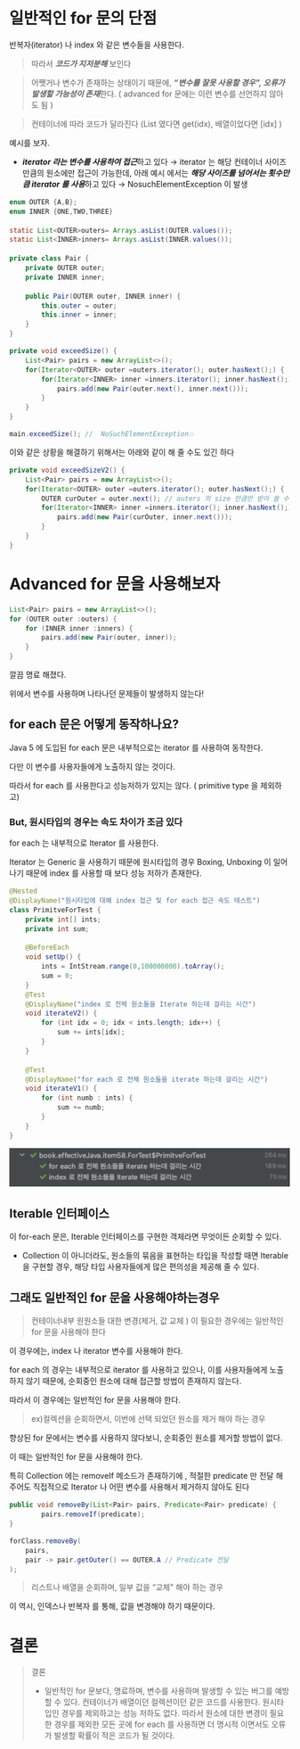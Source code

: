 # 일반적인 for 문의 단점

반복자(iterator) 나 index 와 같은 변수들을 사용한다.

> 따라서 ***코드가 지저분해*** 보인다
>

> 어쨋거나 변수가 존재하는 상태이기 때문에, ***“변수를 잘못 사용할 경우", 오류가 발생할 가능성이 존재***한다.  ( advanced for 문에는 이런 변수를 선언하지 않아도 됨 )
>

> 컨테이너에 따라 코드가 달라진다  (List 였다면 get(idx), 배열이었다면 [idx] )
>

예시를 보자.

- ***iterator 라는 변수를 사용하여 접근***하고 있다 → iterator 는 해당 컨테이너 사이즈 만큼의 원소에만 접근이 가능한데, 아래 예시 에서는 ***해당 사이즈를 넘어서는 횟수만큼 iterator 를 사용***하고 있다 → NosuchElementException 이 발생

```java
enum OUTER {A,B};
enum INNER {ONE,TWO,THREE}

static List<OUTER>outers= Arrays.asList(OUTER.values());
static List<INNER>inners= Arrays.asList(INNER.values());

private class Pair {
    private OUTER outer;
    private INNER inner;

    public Pair(OUTER outer, INNER inner) {
        this.outer = outer;
        this.inner = inner;
    }
}
```

```java
private void exceedSize() {
    List<Pair> pairs = new ArrayList<>();
    for(Iterator<OUTER> outer =outers.iterator(); outer.hasNext();) {
        for(Iterator<INNER> inner =inners.iterator(); inner.hasNext();) {
            pairs.add(new Pair(outer.next(), inner.next()));
        }
    }
}
```

```java
main.exceedSize(); //  NoSuchElementException💥
```

이와 같은 상황을 해결하기 위해서는 아래와 같이 해 줄 수도 있긴 하다

```java
private void exceedSizeV2() {
    List<Pair> pairs = new ArrayList<>();
    for(Iterator<OUTER> outer =outers.iterator(); outer.hasNext();) {
        OUTER curOuter = outer.next(); // outers 의 size 만큼만 받아 쓸 수 있도록
        for(Iterator<INNER> inner =inners.iterator(); inner.hasNext();) {
            pairs.add(new Pair(curOuter, inner.next()));
        }
    }
}
```

# Advanced for 문을 사용해보자

```java
List<Pair> pairs = new ArrayList<>();
for (OUTER outer :outers) {
    for (INNER inner :inners) {
        pairs.add(new Pair(outer, inner));
    }
}
```

깔끔 명료 해졌다.

위에서 변수를 사용하며 나타나던 문제들이 발생하지 않는다!

## for each 문은 어떻게 동작하나요?

Java 5 에 도입된 for each 문은 내부적으로는 iterator 를 사용하여 동작한다.

다만 이 변수를 사용자들에게 노출하지 않는 것이다.

따라서 for each 를 사용한다고 성능저하가 있지는 않다. ( primitive type 을 제외하고)

### But, 원시타입의 경우는 속도 차이가 조금 있다

for each 는 내부적으로 Iterator 를 사용한다.

Iterator 는 Generic 을 사용하기 때문에 원시타입의 경우 Boxing, Unboxing 이 일어나기 때문에 index 를 사용할 때 보다 성능 저하가 존재한다.

```java
@Nested
@DisplayName("원시타입에 대해 index 접근 및 for each 접근 속도 테스트")
class PrimitveForTest {
    private int[] ints;
    private int sum;

    @BeforeEach
    void setUp() {
        ints = IntStream.range(0,100000000).toArray();
        sum = 0;
    }
    @Test
    @DisplayName("index 로 전체 원소들을 Iterate 하는데 걸리는 시간")
    void iterateV2() {
        for (int idx = 0; idx < ints.length; idx++) {
            sum += ints[idx];
        }
    }

    @Test
    @DisplayName("for each 로 전체 원소들을 iterate 하는데 걸리는 시간")
    void iterateV1() {
        for (int numb : ints) {
            sum += numb;
        }
    }
}
```

![img_2.png](img_2.png)

## Iterable 인터페이스

이 for-each 문은, Iterable 인터페이스를 구현한 객체라면 무엇이든 순회할 수 있다.

- Collection 이 아니더라도, 원소들의 묶음을 표현하는 타입을 작성할 때면 Iterable 을 구현할 경우, 해당 타입 사용자들에게 많은 편의성을 제공해 줄 수 있다.

## 그래도 일반적인 for 문을 사용해야하는경우

> 컨테이너내부 원원소들 대한 변경(제거, 값 교체 ) 이 필요한 경우에는 일반적인 for 문을 사용해야 한다
>

이 경우에는, index 나 iterator 변수를 사용해야 한다.

for each 의 경우는 내부적으로 iterator 를 사용하고 있으나, 이를 사용자들에게 노출하지 않기 때문에, 순회중인 원소에 대해 접근할 방법이 존재하지 않는다.

따라서 이 경우에는 일반적인 for 문을 사용해야 한다.

> ex)컬렉션을 순회하면서, 이번에 선택 되었던 원소를 제거 해야 하는 경우
>

향상된 for 문에서는 변수를 사용하지 않다보니, 순회중인 원소를 제거할 방법이 없다.

이 때는 일반적인 for 문을 사용해야 한다.

특히 Collection 에는 removeIf 메소드가 존재하기에 , 적절한 predicate 만 전달 해 주어도 직접적으로 Iterator 나 어떤 변수를 사용해서 제거하지 않아도 된다

```java
public void removeBy(List<Pair> pairs, Predicate<Pair> predicate) {
        pairs.removeIf(predicate);
}
```

```java
forClass.removeBy(
    pairs,
    pair -> pair.getOuter() == OUTER.A // Predicate 전달
);
```

> 리스트나 배열을 순회하며, 일부 값을 “교체" 해야 하는 경우
>

이 역시, 인덱스나 반복자 를 통해, 값을 변경해야 하기 때문이다.

# 결론

> 결론
>
> - 일반적인 for 문보다, 명료하며, 변수를 사용하며 발생할 수 있는 버그를 예방할 수 있다. 컨테이너가 배열이던 컬렉션이던 같은 코드를 사용한다. 원시타입인 경우를 제외하고는 성능 저하도 없다. 따라서 원소에 대한 변경이 필요한 경우를 제외한 모든 곳에 for each 를 사용하면 더 명시적 이면서도 오류가 발생할 확률이 적은 코드가 될 것이다.